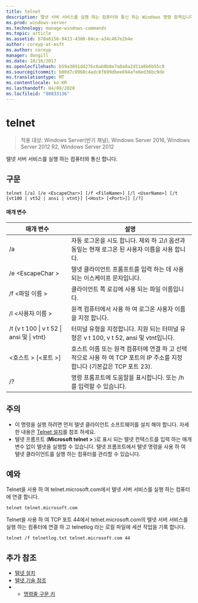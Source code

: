 ```yaml
---
title: telnet
description: 텔넷 서버 서비스를 실행 하는 컴퓨터와 통신 하는 Windows 명령 항목입니다.
ms.prod: windows-server
ms.technology: manage-windows-commands
ms.topic: article
ms.assetid: b70a6156-9413-4300-84ce-a34c467e2b4e
author: coreyp-at-msft
ms.author: coreyp
manager: dongill
ms.date: 10/16/2017
ms.openlocfilehash: b59a3891dd276c6ab0b8e7a8a0a2d11a6b6b55c0
ms.sourcegitcommit: b00d7c8968c4adc8f699dbee694afe6ed36bc9de
ms.translationtype: MT
ms.contentlocale: ko-KR
ms.lasthandoff: 04/08/2020
ms.locfileid: "80833136"
---
```

# <a name="telnet"></a>telnet

>적용 대상: Windows Server(반기 채널), Windows Server 2016, Windows Server 2012 R2, Windows Server 2012

텔넷 서버 서비스를 실행 하는 컴퓨터와 통신 합니다.
 
## <a name="syntax"></a>구문
```
telnet [/a] [/e <EscapeChar>] [/f <FileName>] [/l <UserName>] [/t {vt100 | vt52 | ansi | vtnt}] [<Host> [<Port>]] [/?]
```
#### <a name="parameters"></a>매개 변수
|매개 변수|설명|
|-------|--------|
|/a|자동 로그온을 시도 합니다. 제외 하 고/l 옵션과 동일는 현재 로그온 된 사용자 이름을 사용 합니다.|
|/e \<EscapeChar >|텔넷 클라이언트 프롬프트를 입력 하는 데 사용 되는 이스케이프 문자입니다.|
|/f \<파일 이름 >|클라이언트 쪽 로깅에 사용 되는 파일 이름입니다.|
|/l \<사용자 이름 >|원격 컴퓨터에서 사용 하 여 로그온 사용자 이름을 지정 합니다.|
|/t {v t 100 &#124; v t 52 &#124; ansi 및 &#124; vtnt}|터미널 유형을 지정합니다. 지원 되는 터미널 유형은 v t 100, v t 52, ansi 및 vtnt입니다.|
|\<호스트 > [\<포트 >]|호스트 이름 또는 원격 컴퓨터에 연결 하 고 선택적으로 사용 하 여 TCP 포트의 IP 주소를 지정 합니다 (기본값은 TCP 포트 23).|
|/?|명령 프롬프트에 도움말을 표시합니다. 또는 /h를 입력할 수 있습니다.|

## <a name="remarks"></a>주의
-   이 명령을 실행 하려면 먼저 텔넷 클라이언트 소프트웨어를 설치 해야 합니다. 자세한 내용은 [Telnet 설치](https://technet.microsoft.com/library/cc754293(v=ws.10).aspx)를 참조 하세요.
-   텔넷 프롬프트 (**Microsoft telnet >** )로 표시 되는 텔넷 컨텍스트를 입력 하는 매개 변수 없이 텔넷을 실행할 수 있습니다. 텔넷 프롬프트에서 텔넷 명령을 사용 하 여 텔넷 클라이언트를 실행 하는 컴퓨터를 관리할 수 있습니다.

## <a name="examples"></a><a name=BKMK_Examples></a>예와
Telnet을 사용 하 여 telnet.microsoft.com에서 텔넷 서버 서비스를 실행 하는 컴퓨터에 연결 합니다.
```
telnet telnet.microsoft.com
```
Telnet을 사용 하 여 TCP 포트 44에서 telnet.microsoft.com의 텔넷 서버 서비스를 실행 하는 컴퓨터에 연결 하 고 telnetlog 라는 로컬 파일에 세션 작업을 기록 합니다.
```
telnet /f telnetlog.txt telnet.microsoft.com 44
```

## <a name="additional-references"></a>추가 참조
-   [텔넷 설치](https://technet.microsoft.com/library/cc754293(v=ws.10).aspx)
-   [텔넷 기술 참조](https://technet.microsoft.com/library/cc754987(v=ws.10).aspx)
-   - [명령줄 구문 키](command-line-syntax-key.md)
